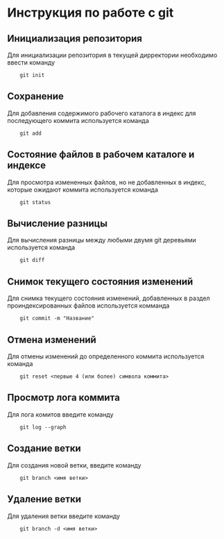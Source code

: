 # Инструкция по работе с git

## Инициализация репозитория

Для инициализации репозитория в текущей дирректории необходимо ввести команду

```
    git init
```

## Сохранение

Для добавления содержимого рабочего каталога в индекс для последующего коммита используется команда

```
    git add
```

## Состояние файлов в рабочем каталоге и индексе

Для просмотра измененных файлов, но не добавленных в индекс, которые ожидают коммита используется команда

```
    git status
```

## Вычисление разницы

Для вычисления разницы между любыми двумя git деревьями используется команда

```
    git diff
```

## Снимок текущего состояния изменений

Для снимка текущего состояния изменений, добавленных в раздел проиндексированных файлов используется комманда

```
    git commit -m "Название"
```

## Отмена изменений

Для отмены изменений до определенного коммита используется команда 

```
    git reset <первые 4 (или более) символа коммита>
```

## Просмотр лога коммита

Для лога комитов введите команду

```
    git log --graph
```

## Создание ветки

Для создания новой ветки, введите команду

```
    git branch <имя ветки>
```

## Удаление ветки

Для удаления ветки введите команду 

```
    git branch -d <имя ветки>
```
